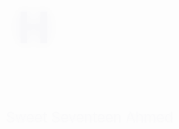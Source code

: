 <!DOCTYPE html>
<html lang="en">
<head>
  <meta charset="UTF-8">
  <meta name="viewport" content="width=device-width, initial-scale=1.0">
  <title>Happy Birthday</title>
  <style>
    @import url('https://fonts.googleapis.com/css2?family=Great+Vibes&family=Poppins:wght@700&display=swap');

    body {
      background-color: black;
      margin: 0;
      overflow: hidden;
      display: flex;
      justify-content: center;
      align-items: center;
      height: 100vh;
      font-family: Arial, sans-serif;
    }

    .container {
      text-align: center;
      position: relative;
      z-index: 10;
    }

    .letter {
      display: inline-block;
      font-size: 6em; /* Made text a bit larger */
      font-family: 'Poppins', sans-serif;
      font-weight: bold;
      color: navy;
      text-shadow: 0 0 15px navy, 0 0 30px navy, 0 0 45px navy;
      opacity: 0;
      animation: fadeIn 1s forwards;
    }

    @keyframes fadeIn {
      from {
        opacity: 0;
      }
      to {
        opacity: 1;
      }
    }

    .small-text {
      font-size: 2em;
      font-family: 'Great Vibes', cursive;
      color: navy;
      text-shadow: 0 0 10px navy, 0 0 20px navy;
      margin-top: 10px;
      animation: fadeIn 2s forwards;
    }

    /* Fireworks animation */
    .firework {
      position: absolute;
      width: 3px;
      height: 3px;
      background-color: navy;
      border-radius: 50%;
      opacity: 0;
      animation: explode 1.5s ease-out infinite;
      pointer-events: none; /* Ensure fireworks don’t block other content */
    }

    @keyframes explode {
      0% {
        transform: scale(0.1);
        opacity: 1;
      }
      70% {
        opacity: 1;
      }
      100% {
        transform: scale(3);
        opacity: 0;
      }
    }
  </style>
</head>
<body>
  <audio id="birthdaySong" autoplay>
    <source src="https://drive.google.com/uc?export=download&id=1F37Ab1t6Tifxo_4skqoTjlCpPDaeHxHA" type="audio/mpeg">
    Your browser does not support the audio element.
  </audio>

  <div class="container">
    <div>
      <span class="letter" style="animation-delay: 0s;">H</span>
      <span class="letter" style="animation-delay: 0.2s;">a</span>
      <span class="letter" style="animation-delay: 0.4s;">p</span>
      <span class="letter" style="animation-delay: 0.6s;">p</span>
      <span class="letter" style="animation-delay: 0.8s;">y</span>
      <br>
      <span class="letter" style="animation-delay: 1s;">B</span>
      <span class="letter" style="animation-delay: 1.2s;">i</span>
      <span class="letter" style="animation-delay: 1.4s;">r</span>
      <span class="letter" style="animation-delay: 1.6s;">t</span>
      <span class="letter" style="animation-delay: 1.8s;">h</span>
      <span class="letter" style="animation-delay: 2s;">d</span>
      <span class="letter" style="animation-delay: 2.2s;">a</span>
      <span class="letter" style="animation-delay: 2.4s;">y</span>
    </div>
    <div class="small-text">
      Sweet Seventeen Ahmed
    </div>
  </div>

  <!-- Fireworks -->
  <div id="animations"></div>

  <script>
    // Play audio when the page loads
    const audio = document.getElementById('birthdaySong');
    audio.volume = 0.5;

    // Create fireworks
    const animationsContainer = document.getElementById('animations');

    // Generate Fireworks
    function createFirework() {
      const firework = document.createElement('div');
      firework.className = 'firework';
      firework.style.left = ${Math.random() * 100}%;
      firework.style.top = ${Math.random() * 100}%;
      animationsContainer.appendChild(firework);

      // Remove firework after animation
      setTimeout(() => {
        animationsContainer.removeChild(firework);
      }, 1500);
    }

    // Generate fireworks at intervals
    setInterval(createFirework, 300);
  </script>
</body>
</html>
